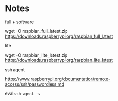# Notes

full + software

wget -O raspbian_full_latest.zip https://downloads.raspberrypi.org/raspbian_full_latest

lite

wget -O raspbian_lite_latest.zip
https://downloads.raspberrypi.org/raspbian_lite_latest


ssh agent

https://www.raspberrypi.org/documentation/remote-access/ssh/passwordless.md

eval `ssh-agent -s`
